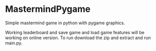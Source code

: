 # MastermindPygame
Simple mastermind game in python with pygame graphics.

Working leaderboard and save game and load game features will be working on online version.
To run download the zip and extract and run main.py.


